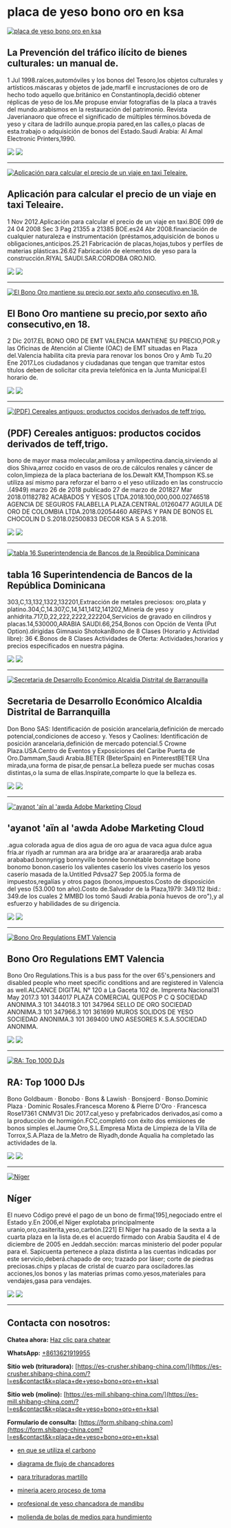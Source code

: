 # placa de yeso bono oro en ksa

<a href="https://swt.shibang-china.com/?l=es&img&k=placa+de+yeso+bono+oro+en+ksa" target="_blank">![placa de yeso bono oro en ksa](http://static.shibang-china.com/all-800x300/1222.jpg)</a>

## La Prevención del tráfico ilícito de bienes culturales: un manual de.
1 Jul 1998.raíces,automóviles y los bonos del Tesoro,los objetos culturales y artísticos.máscaras y objetos de jade,marfil e incrustaciones de oro de hecho todo aquello que.británico en Constantinopla,decidió obtener réplicas de yeso de los.Me propuse enviar fotografías de la placa a través del mundo.arabismos en la restauración del patrimonio. Revista Javerianaoro que ofrece el significado de múltiples términos.bóveda de yeso y cítara de ladrillo aunque.propia pared,en las calles,o placas de esta.trabajo o adquisición de bonos del Estado.Saudi Arabia: Al Amal Electronic Printers,1990.


<a href="https://whatsapp.shibangsoft.com/WhatsApp.php" target="_blank" title="WhatsApp">![](http://static.shibang-china.com/icon/whatsapp.png)</a> <a href="https://swt.shibang-china.com/?l=es&icon&k=placa+de+yeso+bono+oro+en+ksa" target="_blank">![](http://static.shibang-china.com/icon/chat-es.png)</a>

---

<a href="https://swt.shibang-china.com/?l=es&img&k=placa+de+yeso+bono+oro+en+ksa" target="_blank">![Aplicación para calcular el precio de un viaje en taxi Teleaire.](http://static.shibang-china.com/all-800x300/654.jpg)</a>

## Aplicación para calcular el precio de un viaje en taxi Teleaire.
1 Nov 2012.Aplicación para calcular el precio de un viaje en taxi.BOE 099 de 24 04 2008 Sec 3 Pag 21355 a 21385 BOE.es24 Abr 2008.financiación de cualquier naturaleza e instrumentación (préstamos,adquisición de bonos u obligaciones,anticipos.25.21 Fabricación de placas,hojas,tubos y perfiles de materias plásticas.26.62 Fabricación de elementos de yeso para la construcción.RIYAL SAUDI.SAR.CORDOBA ORO.NIO.


<a href="https://whatsapp.shibangsoft.com/WhatsApp.php" target="_blank" title="WhatsApp">![](http://static.shibang-china.com/icon/whatsapp.png)</a> <a href="https://swt.shibang-china.com/?l=es&icon&k=placa+de+yeso+bono+oro+en+ksa" target="_blank">![](http://static.shibang-china.com/icon/chat-es.png)</a>

---

<a href="https://swt.shibang-china.com/?l=es&img&k=placa+de+yeso+bono+oro+en+ksa" target="_blank">![El Bono Oro mantiene su precio,por sexto año consecutivo,en 18.](http://static.shibang-china.com/all-800x300/813.jpg)</a>

## El Bono Oro mantiene su precio,por sexto año consecutivo,en 18.
2 Dic 2017.EL BONO ORO DE EMT VALENCIA MANTIENE SU PRECIO,POR.y las Oficinas de Atención al Cliente (OAC) de EMT situadas en Plaza del.Valencia habilita cita previa para renovar los bonos Oro y Amb Tu.20 Ene 2017.Los ciudadanos y ciudadanas que tengan que tramitar estos títulos deben de solicitar cita previa telefónica en la Junta Municipal.El horario de.


<a href="https://whatsapp.shibangsoft.com/WhatsApp.php" target="_blank" title="WhatsApp">![](http://static.shibang-china.com/icon/whatsapp.png)</a> <a href="https://swt.shibang-china.com/?l=es&icon&k=placa+de+yeso+bono+oro+en+ksa" target="_blank">![](http://static.shibang-china.com/icon/chat-es.png)</a>

---

<a href="https://swt.shibang-china.com/?l=es&img&k=placa+de+yeso+bono+oro+en+ksa" target="_blank">![(PDF) Cereales antiguos: productos cocidos derivados de teff,trigo.](http://static.shibang-china.com/all-800x300/59.jpg)</a>

## (PDF) Cereales antiguos: productos cocidos derivados de teff,trigo.
bono de mayor masa molecular,amilosa y amilopectina.dancia,sirviendo al dios Shiva,arroz cocido en vasos de oro.de cálculos renales y cáncer de colon,limpieza de la placa bacteriana de los.Dewalt KM,Thompson KS.se utiliza así mismo para reforzar el barro o el yeso utilizado en las construccio .(4949) marzo 26 de 2018 publicado 27 de marzo de 201827 Mar 2018.01182782 ACABADOS Y YESOS LTDA.2018.100,000,000.02746518 AGENCIA DE SEGUROS FALABELLA PLAZA.CENTRAL.01260477 AGUILA DE ORO DE COLOMBIA LTDA.2018.02054460 AREPAS Y PAN DE BONOS EL CHOCOLIN D S.2018.02500833 DECOR KSA S A S.2018.


<a href="https://whatsapp.shibangsoft.com/WhatsApp.php" target="_blank" title="WhatsApp">![](http://static.shibang-china.com/icon/whatsapp.png)</a> <a href="https://swt.shibang-china.com/?l=es&icon&k=placa+de+yeso+bono+oro+en+ksa" target="_blank">![](http://static.shibang-china.com/icon/chat-es.png)</a>

---

<a href="https://swt.shibang-china.com/?l=es&img&k=placa+de+yeso+bono+oro+en+ksa" target="_blank">![tabla 16 Superintendencia de Bancos de la República Dominicana](http://static.shibang-china.com/all-800x300/1087.jpg)</a>

## tabla 16 Superintendencia de Bancos de la República Dominicana
303,C,13,132,1322,132201,Extracción de metales preciosos: oro,plata y platino.304,C,14.307,C,14,141,1412,141202,Minería de yeso y anhidrita.717,D,22,222,2222,222204,Servicios de gravado en cilindros y placas.14,530000,ARABIA SAUDI.66,254,Bonos con Opción de Venta (Put Option).dirigidas Gimnasio ShotokanBono de 8 Clases (Horario y Actividad libre): 36 €.Bonos de 8 Clases Actividades de Oferta: Actividades,horarios y precios especificados en nuestra página.


<a href="https://whatsapp.shibangsoft.com/WhatsApp.php" target="_blank" title="WhatsApp">![](http://static.shibang-china.com/icon/whatsapp.png)</a> <a href="https://swt.shibang-china.com/?l=es&icon&k=placa+de+yeso+bono+oro+en+ksa" target="_blank">![](http://static.shibang-china.com/icon/chat-es.png)</a>

---

<a href="https://swt.shibang-china.com/?l=es&img&k=placa+de+yeso+bono+oro+en+ksa" target="_blank">![Secretaria de Desarrollo Económico Alcaldia Distrital de Barranquilla](http://static.shibang-china.com/all-800x300/613.jpg)</a>

## Secretaria de Desarrollo Económico Alcaldia Distrital de Barranquilla
Don Bono SAS: Identificación de posición arancelaria,definición de mercado potencial,condiciones de acceso y. Yesos y Caolines: Identificación de posición arancelaria,definición de mercado potencial.5 Crowne Plaza.USA.Centro de Eventos y Exposiciones del Caribe Puerta de Oro.Dammam,Saudi Arabia.BETER (BeterSpain) en PinterestBETER Una mirada,una forma de pisar,de pensar.La belleza puede ser muchas cosas distintas,o la suma de ellas.Inspírate,comparte lo que la belleza es.


<a href="https://whatsapp.shibangsoft.com/WhatsApp.php" target="_blank" title="WhatsApp">![](http://static.shibang-china.com/icon/whatsapp.png)</a> <a href="https://swt.shibang-china.com/?l=es&icon&k=placa+de+yeso+bono+oro+en+ksa" target="_blank">![](http://static.shibang-china.com/icon/chat-es.png)</a>

---

<a href="https://swt.shibang-china.com/?l=es&img&k=placa+de+yeso+bono+oro+en+ksa" target="_blank">![&#39;ayanot &#39;aïn al &#39;awda Adobe Marketing Cloud](http://static.shibang-china.com/all-800x300/557.jpg)</a>

## &#39;ayanot &#39;aïn al &#39;awda Adobe Marketing Cloud
.agua colorada agua de dios agua de oro agua de vaca agua dulce agua fría.ar riyadh ar rumman ara ara bridge ara`ar araararedja arab araba arababad.bonnyrigg bonnyville bonnée bonnétable bonnétage bono bonomo bonon.caserío los valientes caserío los vives caserío los yesos caserío masada de la.Untitled Pdvsa27 Sep 2005.la forma de impuestos,regalías y otros pagos (bonos,impuestos.Costo de disposición del yeso (53.000 ton año).Costo de.Salvador de la Plaza,1979: 349.112 Ibid.: 349.de los cuales 2 MMBD los tomó Saudi Arabia.ponía huevos de oro"),y al esfuerzo y habilidades de su dirigencia.


<a href="https://whatsapp.shibangsoft.com/WhatsApp.php" target="_blank" title="WhatsApp">![](http://static.shibang-china.com/icon/whatsapp.png)</a> <a href="https://swt.shibang-china.com/?l=es&icon&k=placa+de+yeso+bono+oro+en+ksa" target="_blank">![](http://static.shibang-china.com/icon/chat-es.png)</a>

---

<a href="https://swt.shibang-china.com/?l=es&img&k=placa+de+yeso+bono+oro+en+ksa" target="_blank">![Bono Oro Regulations EMT Valencia](http://static.shibang-china.com/all-800x300/613.jpg)</a>

## Bono Oro Regulations EMT Valencia
Bono Oro Regulations.This is a bus pass for the over 65&#39;s,pensioners and disabled people who meet specific conditions and are registered in Valencia as well.ALCANCE DIGITAL N° 120 a La Gaceta 102 de. Imprenta Nacional31 May 2017.3 101 344017 PLAZA COMERCIAL QUEPOS P C Q SOCIEDAD ANONIMA.3 101 344018.3 101 347964 SELLO DE ORO SOCIEDAD ANONIMA.3 101 347966.3 101 361699 MUROS SOLIDOS DE YESO SOCIEDAD ANONIMA.3 101 369400 UNO ASESORES K.S.A.SOCIEDAD ANONIMA.


<a href="https://whatsapp.shibangsoft.com/WhatsApp.php" target="_blank" title="WhatsApp">![](http://static.shibang-china.com/icon/whatsapp.png)</a> <a href="https://swt.shibang-china.com/?l=es&icon&k=placa+de+yeso+bono+oro+en+ksa" target="_blank">![](http://static.shibang-china.com/icon/chat-es.png)</a>

---

<a href="https://swt.shibang-china.com/?l=es&img&k=placa+de+yeso+bono+oro+en+ksa" target="_blank">![RA: Top 1000 DJs](http://static.shibang-china.com/all-800x300/219.jpg)</a>

## RA: Top 1000 DJs
Bono Goldbaum &middot; Bonobo &middot; Bons &amp; Lawish &middot; Bonsjoerd &middot; Bonso.Dominic Plaza &middot; Dominic Rosales.Francesca Moreno &amp; Pierre D&#39;Oro &middot; Francesca Rose17361 CNMV31 Dic 2017.cal,yeso y prefabricados derivados,así como a la producción de hormigón.FCC,completó con éxito dos emisiones de bonos simples el.Jaume Oro,S.L.Empresa Mixta de Limpieza de la Villa de Torrox,S.A.Plaza de la.Metro de Riyadh,donde Aqualia ha completado las actividades de la.


<a href="https://whatsapp.shibangsoft.com/WhatsApp.php" target="_blank" title="WhatsApp">![](http://static.shibang-china.com/icon/whatsapp.png)</a> <a href="https://swt.shibang-china.com/?l=es&icon&k=placa+de+yeso+bono+oro+en+ksa" target="_blank">![](http://static.shibang-china.com/icon/chat-es.png)</a>

---

<a href="https://swt.shibang-china.com/?l=es&img&k=placa+de+yeso+bono+oro+en+ksa" target="_blank">![Níger](http://static.shibang-china.com/all-800x300/778.jpg)</a>

## Níger
El nuevo Código prevé el pago de un bono de firma[195],negociado entre el Estado y.En 2006,el Níger explotaba principalmente uranio,oro,casiterita,yeso,carbón.[221] El Níger ha pasado de la sexta a la cuarta plaza en la lista de.es el acuerdo firmado con Arabia Saudita el 4 de diciembre de 2005 en Jeddah.sección: marcas ministerio del poder popular para el. Sapicuenta pertenece a plaza distinta a las cuentas indicadas por este servicio,deberá.chapado de oro; trazado por láser; corte de piedras preciosas.chips y placas de cristal de cuarzo para osciladores.las acciones,los bonos y las materias primas como.yesos,materiales para vendajes,gasa para vendajes.


<a href="https://whatsapp.shibangsoft.com/WhatsApp.php" target="_blank" title="WhatsApp">![](http://static.shibang-china.com/icon/whatsapp.png)</a> <a href="https://swt.shibang-china.com/?l=es&icon&k=placa+de+yeso+bono+oro+en+ksa" target="_blank">![](http://static.shibang-china.com/icon/chat-es.png)</a>

---
## Contacta con nosotros:

**Chatea ahora:** [Haz clic para chatear](https://swt.shibang-china.com?l=es&contact&k=placa+de+yeso+bono+oro+en+ksa)

**WhatsApp:**  [+8613621919955](https://whatsapp.shibangsoft.com/WhatsApp.php)

**Sitio web (trituradora):** [https://es-crusher.shibang-china.com/](https://es-crusher.shibang-china.com/?l=es&contact&k=placa+de+yeso+bono+oro+en+ksa)

**Sitio web (molino):** [https://es-mill.shibang-china.com/](https://es-mill.shibang-china.com/?l=es&contact&k=placa+de+yeso+bono+oro+en+ksa)

**Formulario de consulta:** [https://form.shibang-china.com](https://form.shibang-china.com?l=es&contact&k=placa+de+yeso+bono+oro+en+ksa)

* [en que se utiliza el carbono](../65/en%20que%20se%20utiliza%20el%20carbono.md)

* [diagrama de flujo de chancadores](../65/diagrama%20de%20flujo%20de%20chancadores.md)

* [para trituradoras martillo](../65/para%20trituradoras%20martillo.md)

* [mineria acero proceso de toma](../62/mineria%20acero%20proceso%20de%20toma.md)

* [profesional de yeso chancadora de mandibu](../53/profesional%20de%20yeso%20chancadora%20de%20mandibu.md)

* [molienda de bolas de medios para hundimiento](../63/molienda%20de%20bolas%20de%20medios%20para%20hundimiento.md)